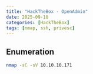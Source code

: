 ```yaml
---
title: "HackTheBox - OpenAdmin"
date: 2025-09-10
categories: [HackTheBox]
tags: [nmap, ssh, privesc]
---
```

## Enumeration
```bash
nmap -sC -sV 10.10.10.171
